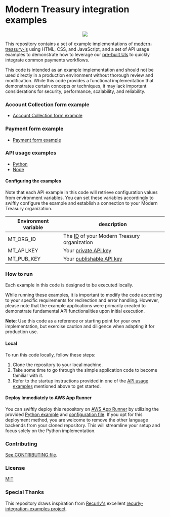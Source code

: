 Modern Treasury integration examples
===================
<p align="center">
  <img src="https://files.readme.io/a49b14e-account-collection.gif" align="center">
</p>

This repository contains a set of example implementations of
[modern-treasury-js][modern-treasury-js] using HTML, CSS, and JavaScript, and a set of API usage
examples to demonstrate how to leverage our [pre-built UIs][pre-built-uis] to quickly integrate common payments workflows.

This code is intended as an example implementation and should not be used directly in a production environment without thorough review and modification. While this code provides a functional implementation that demonstrates certain concepts or techniques, it may lack important considerations for security, performance, scalability, and reliability.

### Account Collection form example

- [Account Collection form example](public/acf.html)

### Payment form example

- [Payment form example](public/pf.html)

### API usage examples

- [Python](api/python)
- [Node](api/node)

#### Configuring the examples

Note that each API example in this code will retrieve configuration values from environment variables. You can set these variables accordingly to swiftly configure the example and establish a connection to your Modern Treasury organization.

| Environment variable | description |
| -------------------- | ----------- |
| MT_ORG_ID | The [ID][api-keys]  of your Modern Treasury organization |
| MT_API_KEY | Your [private API key][api-keys] |
| MT_PUB_KEY | Your [publishable API key][publishable-keys] |


### How to run

Each example in this code is designed to be executed locally.

While running these examples, it is important to modify the code according to your specific requirements for redirection and error handling. However, please note that the example applications were primarily created to demonstrate fundamental API functionalities upon initial execution.

**Note**: Use this code as a reference or starting point for your own implementation, but exercise caution and diligence when adapting it for production use. 


#### Local


To run this code locally, follow these steps:

1. Clone the repository to your local machine.
2. Take some time to go through the simple application code to become familiar with it.
3. Refer to the startup instructions provided in one of the [API usage examples](api) mentioned above to get started.


#### Deploy Immediately to AWS App Runner

You can swiftly deploy this repository on [AWS App Runner][apprunner] by utilizing the provided [Python example](api/python) and [configuration file](apprunner.yaml). If you opt for this deployment method, you are welcome to remove the other language backends from your cloned repository. This will streamline your setup and focus solely on the Python implementation.

### Contributing

[See CONTRIBUTING file](CONTRIBUTING.md).

### License

[MIT](LICENSE.md)

### Special Thanks

This repository draws inspiration from [Recurly's](https://www.recurly.com) excellent [recurly-integration-examples project](https://github.com/recurly/recurly-integration-examples).

[modern-treasury-js]: https://docs.moderntreasury.com/reference/modern-treasury-js
[api-keys]: https://app.moderntreasury.com/developers/api_keys
[publishable-keys]: https://app.moderntreasury.com/settings/developers/publishable_keys
[pre-built-uis]: https://docs.moderntreasury.com/docs/prebuilt-uis-overview
[apprunner]: https://aws.amazon.com/apprunner/